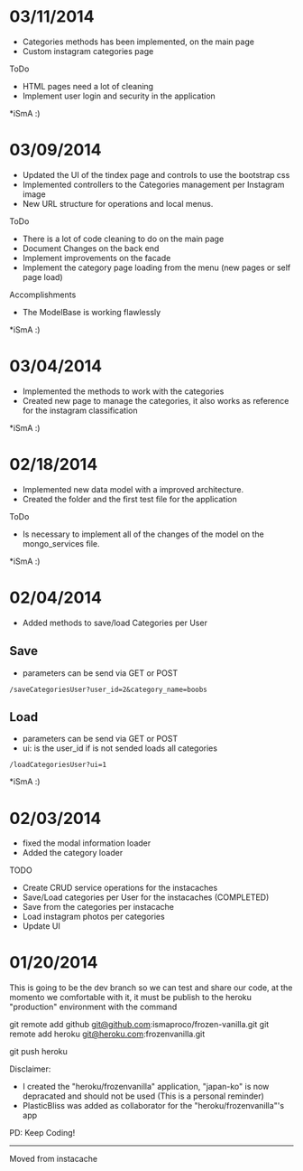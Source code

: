 03/11/2014
============
- Categories methods has been implemented, on the main page
- Custom instagram categories page

ToDo
- HTML pages need a lot of cleaning
- Implement user login and security in the application


*iSmA :)


03/09/2014
============
- Updated the UI of the tindex page and controls to use the bootstrap css
- Implemented controllers to the Categories management per Instagram image
- New URL structure for operations and local menus.

ToDo
- There is a lot of code cleaning to do on the main page
- Document Changes on the back end
- Implement improvements on the facade
- Implement the category page loading from the menu (new pages or self page load)


Accomplishments

- The ModelBase is working flawlessly

*iSmA :)


03/04/2014
============
- Implemented the methods to work with the categories
- Created new page to manage the categories, it also works as reference
  for the instagram classification

*iSmA :)


02/18/2014
=============
- Implemented new data model with a improved architecture.
- Created the folder and the first test file for the application

ToDo
- Is necessary to implement all of the changes of the model on the mongo_services file.

*iSmA :)



02/04/2014
=============
- Added methods to save/load Categories per User

Save
-----

- parameters can be send via GET or POST
```
/saveCategoriesUser?user_id=2&category_name=boobs
```
Load
-----

- parameters can be send via GET or POST
- ui: is the user_id if is not sended loads all categories
```
/loadCategoriesUser?ui=1
```


*iSmA :)



02/03/2014
=============
- fixed the modal information loader
- Added the category loader

TODO

- Create CRUD service operations for the instacaches
- Save/Load categories per User for the instacaches (COMPLETED)
- Save from the categories per instacache
- Load instagram photos per categories
- Update UI




01/20/2014
=============

This is going to be the dev branch so we can test and share our code, at the momento we comfortable with it, it must be publish to the heroku "production" environment with the command

git remote add github git@github.com:ismaproco/frozen-vanilla.git
git remote add heroku git@heroku.com:frozenvanilla.git

git push heroku

Disclaimer: 

- I created the "heroku/frozenvanilla" application, "japan-ko" is now depracated and should not be used (This is a personal reminder)
- PlasticBliss was added as collaborator for the "heroku/frozenvanilla"'s app


PD: Keep Coding!

---
Moved from instacache

